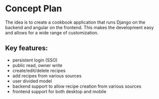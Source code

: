 # Concept Plan

The idea is to create a cookbook application that runs Django on the backend and angular on the frontend. This makes the development easy and allows for a wide range of customization. 

## Key features:
- persistent login (SSO)
- public read, owner write
- create/edit/delete recipes
- add recipes from various sources
- user divided model
- backend support to allow recipe creation from various sources
- frontend support for both desktop and mobile